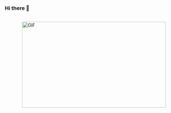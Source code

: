 ### Hi there 👋

<br />

<img align="right" height="270px" width="450px" alt="GIF" src="https://giphy.com/gifs/WrZgvWyB8lcR2WCxW5" />
<br />

<!--
**jl88s/jl88s** is a ✨ _special_ ✨ repository because its `README.md` (this file) appears on your GitHub profile.

Here are some ideas to get you started:

- 🔭 I’m currently working on ...
- 🌱 I’m currently learning ...
- 👯 I’m looking to collaborate on ...
- 🤔 I’m looking for help with ...
- 💬 Ask me about ...
- 📫 How to reach me: ...
- 😄 Pronouns: ...
- ⚡ Fun fact: ...
-->
